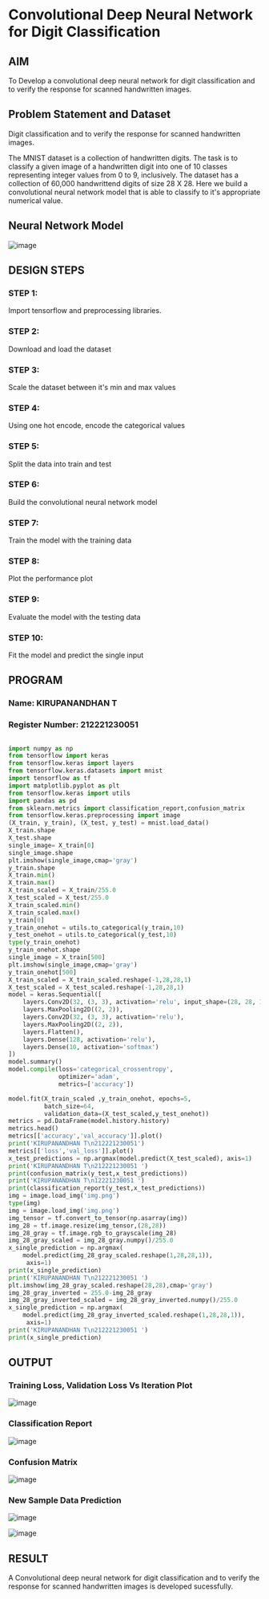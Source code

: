 # Convolutional Deep Neural Network for Digit Classification

## AIM

To Develop a convolutional deep neural network for digit classification and to verify the response for scanned handwritten images.

## Problem Statement and Dataset
Digit classification and to verify the response for scanned handwritten images.

The MNIST dataset is a collection of handwritten digits. The task is to classify a given image of a handwritten digit into one of 10 classes representing integer values from 0 to 9, inclusively. The dataset has a collection of 60,000 handwrittend digits of size 28 X 28. Here we build a convolutional neural network model that is able to classify to it's appropriate numerical value.


## Neural Network Model

![image](https://github.com/Kirupanandhan/mnist-classification/assets/94386222/00beae7d-1bd1-4fbb-adbe-fb762ae24264)


## DESIGN STEPS

### STEP 1:
Import tensorflow and preprocessing libraries.

### STEP 2:
Download and load the dataset

### STEP 3:
Scale the dataset between it's min and max values

### STEP 4:
Using one hot encode, encode the categorical values

### STEP 5:
Split the data into train and test

### STEP 6:
Build the convolutional neural network model

### STEP 7:
Train the model with the training data

### STEP 8:
Plot the performance plot

### STEP 9:
Evaluate the model with the testing data

### STEP 10:
Fit the model and predict the single input


## PROGRAM

### Name: KIRUPANANDHAN T
### Register Number: 212221230051 
```python

import numpy as np
from tensorflow import keras
from tensorflow.keras import layers
from tensorflow.keras.datasets import mnist
import tensorflow as tf
import matplotlib.pyplot as plt
from tensorflow.keras import utils
import pandas as pd
from sklearn.metrics import classification_report,confusion_matrix
from tensorflow.keras.preprocessing import image
(X_train, y_train), (X_test, y_test) = mnist.load_data()
X_train.shape
X_test.shape
single_image= X_train[0]
single_image.shape
plt.imshow(single_image,cmap='gray')
y_train.shape
X_train.min()
X_train.max()
X_train_scaled = X_train/255.0
X_test_scaled = X_test/255.0
X_train_scaled.min()
X_train_scaled.max()
y_train[0]
y_train_onehot = utils.to_categorical(y_train,10)
y_test_onehot = utils.to_categorical(y_test,10)
type(y_train_onehot)
y_train_onehot.shape
single_image = X_train[500]
plt.imshow(single_image,cmap='gray')
y_train_onehot[500]
X_train_scaled = X_train_scaled.reshape(-1,28,28,1)
X_test_scaled = X_test_scaled.reshape(-1,28,28,1)
model = keras.Sequential([
    layers.Conv2D(32, (3, 3), activation='relu', input_shape=(28, 28, 1)),
    layers.MaxPooling2D((2, 2)),
    layers.Conv2D(32, (3, 3), activation='relu'),
    layers.MaxPooling2D((2, 2)),
    layers.Flatten(),
    layers.Dense(128, activation='relu'),
    layers.Dense(10, activation='softmax')
])
model.summary()
model.compile(loss='categorical_crossentropy',
              optimizer='adam',
              metrics=['accuracy'])

model.fit(X_train_scaled ,y_train_onehot, epochs=5,
          batch_size=64,
          validation_data=(X_test_scaled,y_test_onehot))
metrics = pd.DataFrame(model.history.history)
metrics.head()
metrics[['accuracy','val_accuracy']].plot()
print('KIRUPANANDHAN T\n212221230051')
metrics[['loss','val_loss']].plot()
x_test_predictions = np.argmax(model.predict(X_test_scaled), axis=1)
print('KIRUPANANDHAN T\n212221230051 ')
print(confusion_matrix(y_test,x_test_predictions))
print('KIRUPANANDHAN T\n12221230051 ')
print(classification_report(y_test,x_test_predictions))
img = image.load_img('img.png')
type(img)
img = image.load_img('img.png')
img_tensor = tf.convert_to_tensor(np.asarray(img))
img_28 = tf.image.resize(img_tensor,(28,28))
img_28_gray = tf.image.rgb_to_grayscale(img_28)
img_28_gray_scaled = img_28_gray.numpy()/255.0
x_single_prediction = np.argmax(
    model.predict(img_28_gray_scaled.reshape(1,28,28,1)),
     axis=1)
print(x_single_prediction)
print('KIRUPANANDHAN T\n212221230051 ')
plt.imshow(img_28_gray_scaled.reshape(28,28),cmap='gray')
img_28_gray_inverted = 255.0-img_28_gray
img_28_gray_inverted_scaled = img_28_gray_inverted.numpy()/255.0
x_single_prediction = np.argmax(
    model.predict(img_28_gray_inverted_scaled.reshape(1,28,28,1)),
     axis=1)
print('KIRUPANANDHAN T\n212221230051 ')
print(x_single_prediction)
```

## OUTPUT

### Training Loss, Validation Loss Vs Iteration Plot

![image](https://github.com/Kirupanandhan/mnist-classification/assets/94386222/99604b7a-6553-4897-8055-0f647285887b)


### Classification Report

![image](https://github.com/Kirupanandhan/mnist-classification/assets/94386222/f86ef557-d785-4ce6-a056-3021eb76c382)


### Confusion Matrix

![image](https://github.com/Kirupanandhan/mnist-classification/assets/94386222/46856b40-b11e-46f0-861d-7d534fff13eb)


### New Sample Data Prediction

![image](https://github.com/Kirupanandhan/mnist-classification/assets/94386222/81190545-0362-45f7-a43a-cb64b025d486)

![image](https://github.com/Kirupanandhan/mnist-classification/assets/94386222/1180eca0-e902-40ca-87f2-e29cca58906b)




## RESULT
A Convolutional deep neural network for digit classification and to verify the response for scanned handwritten images is developed sucessfully.
